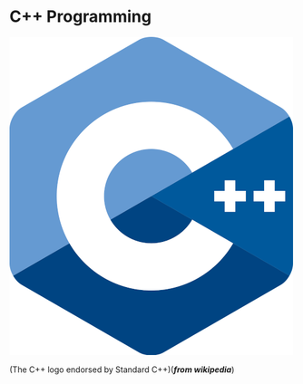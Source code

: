 # C++ Programming

![C++ Programming](./500px-ISO_C++_Logo.svg.png)

(The C++ logo endorsed by Standard C++)(***from wikipedia***)